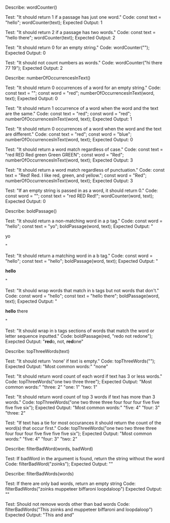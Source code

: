 Describe: wordCounter()

Test: "It should return 1 if a passage has just one word."
Code:
const text = "hello";
wordCounter(text);
Expected Output: 1

Test: "It should return 2 if a passage has two words."
Code:
const text = "hello there";
wordCounter(text);
Expected Output: 2

Test: "It should return 0 for an empty string."
Code: wordCounter("");
Expected Output: 0

Test: "It should not count numbers as words."
Code: wordCounter("hi there 77 19");
Expected Output: 2



Describe: numberOfOccurrencesInText()

Test: "It should return 0 occurrences of a word for an empty string."
Code:
const text = "";
const word = "red";
numberOfOccurrencesInText(word, text);
Expected Output: 0

Test: "It should return 1 occurrence of a word when the word and the text are the same."
Code:
const text = "red";
const word = "red";
numberOfOccurrencesInText(word, text);
Expected Output: 1

Test: "It should return 0 occurrences of a word when the word and the text are different."
Code:
const text = "red";
const word = "blue";
numberOfOccurrencesInText(word, text);
Expected Output: 0

Test: "It should return a word match regardless of case."
Code:
const text = "red RED Red green Green GREEN";
const word = "Red";
numberOfOccurrencesInText(word, text);
Expected Output: 3

Test: "It should return a word match regardless of punctuation."
Code:
const text = "Red! Red. I like red, green, and yellow.";
const word = "Red";
numberOfOccurrencesInText(word, text);
Expected Output: 3

Test: "If an empty string is passed in as a word, it should return 0."
Code:
const word = "";
const text = "red RED Red!";
wordCounter(word, text);
Expected Output: 0



Describe: boldPassage()

Test: "It should return a non-matching word in a p tag."
Code:
const word = "hello";
const text = "yo";
boldPassage(word, text);
Expected Output: "<p>yo</p>"

Test: "It should return a matching word in a b tag."
Code:
const word = "hello";
const text = "hello";
boldPassage(word, text);
Expected Output: "<p><b>hello</b></p>"

Test: "It should wrap words that match in `b` tags but not words that don't."
Code:
const word = "hello";
const text = "hello there";
boldPassage(word, text);
Expected Output: "<p><b>hello</b> there</p>"

Test: "It should wrap in `b` tags sections of words that match the word or letter sequence inputted."
Code: 
boldPassage(red, "redo not redone");
Exepcted Output: "<b>red</b>o, not, <b>red</b>one"



Describe: topThreeWords(text)

Test: "It should return 'none' if text is empty."
Code: topThreeWords("");
Expected Output: 
"Most common words:"
"none"

Test: "It should return word count of each word if text has 3 or less words."
Code: topThreeWords("one two three three");
Expected Output: 
"Most common words:"
"three: 2"
"one: 1"
"two: 1"

Test: "It should return word count of top 3 words if text has more than 3 words."
Code: topThreeWords("one two three three four four four five five five five six");
Expected Output: 
"Most common words:"
"five: 4"
"four: 3"
"three: 2"

Test: "If text has a tie for most occurances it should return the count of the word(s) that occur first."
Code: topThreeWords("one two two three three four four four five five five five six");
Expected Output: 
"Most common words:"
"five: 4"
"four: 3"
"two: 2"

Describe: filterBadWord(words, badWord)

Test: If badWord in the argument is found, return the string without the word
Code: filterBadWord("zoinks");
Expected Output: ""

Describe: filterBadWords(words)

Test: If there are only bad words, return an empty string
Code: filterBadWords("zoinks muppeteer biffaroni loopdaloop")
Expected Output: ""

Test: Should not remove words other than bad words
Code: filterBadWords("This zoinks and muppeteer biffaroni and loopdaloop")
Expected Output: "This and and"